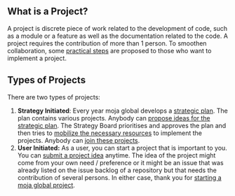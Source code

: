 ## What is a Project?

A project is discrete piece of work related to the development of code, such as a module or a feature as well as the documentation related to the code. A project requires the contribution of more than 1 person. To smoothen collaboration, some [practical steps](https://github.com/moja-global/.github/wiki/How-to-Start-a-New-Project) are proposed to those who want to implement a project.


## Types of Projects

There are two types of projects:



1. **Strategy Initiated**: Every year moja global develops a [strategic plan](). The plan contains various projects. Anybody can [propose ideas for the strategic plan](https://github.com/moja-global/.github/wiki/How-to-Provide-Strategy-Advice). The Strategy Board prioritises and approves the plan and then tries to [mobilize the necessary resources]() to implement the projects. Anybody can [join these projects](). 
2. **User Initiated:**  As a user, you can start a project that is important to you. You can [submit a project idea]() anytime. The idea of the project might come from your own need / preference or it might be an issue that was already listed on the issue backlog of a repository but that needs the contribution of several persons. In either case, thank you for [starting a moja global project](https://github.com/moja-global/.github/wiki/How-to-Start-a-New-Project).  
